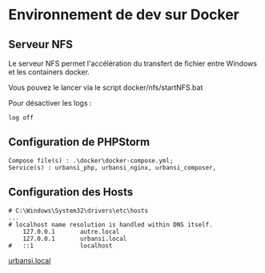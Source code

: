 # Environnement de dev sur Docker

## Serveur NFS

Le serveur NFS permet l'accélération du transfert de fichier entre Windows et les containers docker.

Vous pouvez le lancer via le script docker/nfs/startNFS.bat

Pour désactiver les logs :
```
log off
```

## Configuration de PHPStorm

```
Compose file(s) : .\docker\docker-compose.yml;
Service(s) : urbansi_php, urbansi_nginx, urbansi_composer,
```

## Configuration des Hosts


```
# C:\Windows\System32\drivers\etc\hosts
...
# localhost name resolution is handled within DNS itself.
	127.0.0.1       autre.local
	127.0.0.1       urbansi.local
#	::1             localhost
```
[urbansi.local](http://urbansi.local/)
